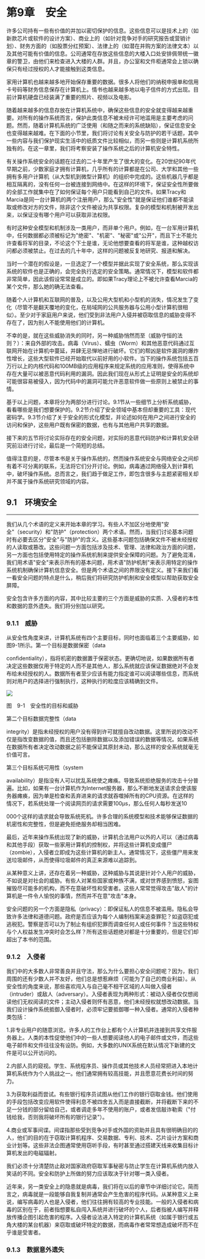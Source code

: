 # 第9章　安全

许多公司持有一些有价值的并加以密切保护的信息。这些信息可以是技术上的（如新款芯片或软件的设计方案）、商业上的（如针对竞争对手的研究报告或营销计划）、财务方面的（如股票分红预案）、法律上的（如潜在并购方案的法律文本）以及其他可能有价值的信息。公司通常在存放这些信息的大楼入口处安排佩带统一徽章的警卫，由他们来检查进入大楼的人群。并且，办公室和文件柜通常会上锁以确保只有经过授权的人才能接触到这类信息。

家用计算机也越来越多地开始保存重要的数据。很多人将他们的纳税申报单和信用卡号码等财务信息保存在计算机上。情书也越来越多地以电子信件的方式出现。目前计算机硬盘已经装满了重要的照片、视频以及电影。

随着越来越多的信息存放在计算机系统中，确保这些信息的安全就变得越来越重要。对所有的操作系统而言，保护此类信息不被未经许可地滥用是主要考虑的问题。然而，随着计算机系统的广泛使用（和随之而来的系统缺陷），保证信息安全也变得越来越难。在下面的小节里，我们将讨论有关安全与防护的若干话题，其中一些内容与我们保护现实生活中的纸质文件比较相似，而另一些则是计算机系统所独有的。在这一章里，我们将考察安装了操作系统之后的计算机安全特性。

有关操作系统安全的话题在过去的二十年里产生了很大的变化。在20世纪90年代早期之前，少数家庭才拥有计算机，几乎所有的计算都是在公司、大学和其他一些拥有多用户计算机（从大型机到微型计算机）的组织中完成的。这些机器几乎都是相互隔离的，没有任何一台被连接到网络中。在这样的环境下，保证安全性所要做的全部工作就集中在了如何保证每个用户只能看到自己的文件。如果Tracy和Marcia是同一台计算机的两个注册用户，那么"安全性"就是保证他们谁都不能读取或修改对方的文件，除非这个文件被设为共享权限。复杂的模型和机制被开发出来，以保证没有哪个用户可以获取非法权限。

有时这种安全模型和机制涉及一类用户，而非单个用户。例如，在一台军用计算机中，任何数据都必须被标记为"绝密"、"机密"、"秘密"或"公开"，而且下士不能允许查看将军的目录，不论这个下士是谁，无论他想要查看的将军是谁，这种越权访问都必须被禁止。在过去的几十年中，这样的问题被反复地研究、报道和解决。

当时一个潜在的假设是，一旦选定了一个模型并据此实现了安全系统，那么实现该系统的软件也是正确的，会完全执行选定的安全策略。通常情况下，模型和软件都非常简单，因此该假设常常是成立的。即如果Tracy理论上不被允许查看Marcia的某个文件，那么她的确无法查看。

随着个人计算机和互联网的普及，以及公用大型机和小型机的消失，情况发生了变化（尽管不是翻天覆地的变化，在局域网的公共服务器与公用小型计算机很相似）。至少对于家庭用户来说，他们受到非法用户入侵并被窃取信息的威胁变得不存在了，因为别人不能使用他们的计算机。

不幸的是，就在这些威胁消失的同时，另一种威胁悄然而至（威胁守恒的法则？）：来自外部的攻击。病毒（Virus）、蠕虫（Worm）和其他恶意代码通过互联网开始在计算机中蔓延，并肆无忌惮地进行破坏。它们的帮凶是软件漏洞的爆炸性增长，这些大型软件已经开始取代以前好用的小软件。当下的操作系统包括五百万行以上的内核代码和100MB级的应用程序来规定系统的应用准则，使得系统中存在大量可以被恶意代码利用的漏洞。因此我们现在从形式上证明是安全的系统却可能很容易被侵入，因为代码中的漏洞可能允许恶意软件做一些原则上被禁止的事情。

基于以上问题，本章将分为两部分进行讨论。9.1节从一些细节上分析系统威胁，看看哪些是我们想要保护的。9.2节介绍了安全领域中基本但却重要的工具：现代密码学。9.3节介绍了关于安全的形式化模型，并论述如何在用户之间进行安全的访问和保护，这些用户既有保密的数据，也有与其他用户共享的数据。

接下来的五节将讨论实际存在的安全问题，对实际的恶意代码防护和计算机安全研究前沿进行讨论，最后是一个简短的总结。

值得注意的是，尽管本书是关于操作系统的，然而操作系统安全与网络安全之间却有着不可分离的联系，无法将它们分开讨论。例如，病毒通过网络侵入到计算机中，破坏操作系统。总而言之，我们趋于做足工作，即包含很多与主题紧密相关却并不属于操作系统研究领域的内容。

## 9.1　环境安全

---

我们从几个术语的定义来开始本章的学习。有些人不加区分地使用"安全"（security）和"防护"（protection）两个术语。然而，当我们讨论基本问题时有必要去区分"安全"与"防护"的含义。这些基本问题包括确保文件不被未经授权的人读取或篡改。这些问题一方面包括涉及技术、管理、法律和政治方面的问题，另一方面也包括使用特定的操作系统机制来提供安全保障的问题。为了避免混淆，我们用术语"安全"来表示所有的基本问题，用术语"防护机制"来表示用特定的操作系统机制确保计算机信息安全。但是两个术语之间的界限没有定义。接下来我们看一看安全问题的特点是什么，稍后我们将研究防护机制和安全模型以帮助获取安全屏障。

安全包含许多方面的内容，其中比较主要的三个方面是威胁的实质、入侵者的本性和数据的意外遗失。我们将分别加以研究。

### 9.1.1　威胁

从安全性角度来讲，计算机系统有四个主要目标，同时也面临着三个主要威胁，如图9-1所示。第一个目标是数据保密（data

confidentiality），指将机密的数据置于保密状态。更确切地说，如果数据所有者决定这些数据仅用于特定的人而不是其他人，那么系统就应该保证数据绝对不会发布给未经授权的人。数据所有者至少应该有能力指定谁可以阅读哪些信息，而系统则对用户的选择进行强制执行，这种执行的粒度应该精确到文件。

![](assets/Image00300-20210822112059-mk79qap.jpeg)

图　9-1　安全性的目标和威胁

第二个目标数据完整性（data

integrity）是指未经授权的用户没有得到许可就擅自改动数据。这里所说的改动不仅是指改变数据的值，而且还包括删除数据以及添加错误的数据等情况。如果系统在数据所有者决定改动数据之前不能保证其原封未动，那么这样的安全系统就毫无价值可言。

第三个目标系统可用性（system

availability）是指没有人可以扰乱系统使之瘫痪。导致系统拒绝服务的攻击十分普遍。比如，如果有一台计算机作为Internet服务器，那么不断地发送请求会使该服务器瘫痪，因为单是检查和丢弃进来的请求就吞噬掉所有的CPU资源。在这样的情况下，若系统处理一个阅读网页的请求需要100µs，那么任何人每秒发送10

000个这样的请求就会导致系统死机。许多合理的系统模型和技术能够保证数据的机密性和完整性，但是避免拒绝服务却相当困难。

最后，近年来操作系统出现了新的威胁，计算机合法用户以外的人可以（通过病毒和其他手段）获取一些家用计算机的控制权，并将这些计算机变成僵尸（zombie），入侵者立即成为这些计算机的新主人。通常情况下，这些僵尸用来发送垃圾邮件，从而使得垃圾邮件的真正来源难以追踪到。

从某种意义上讲，还存在着另一种威胁，这种威胁与其说是针对个人用户的威胁，不如说是对社会的威胁。有些人对某些国家或种族不满，或对世界感到愤怒，妄图摧毁尽可能多的机构，而不在意破坏性和受害者。这些人常常觉得攻击"敌人"的计算机是一件令人愉悦的事情，然而并不在意"攻击"本身。

安全问题的另一个方面是隐私（privacy）：即保证私人的信息不被滥用。隐私会导致许多法律和道德问题。政府是否应该为每个人编制档案来追查罪犯？如盗窃犯或逃税犯。警察是否可以为了制止有组织犯罪而调查任何人或任何事件？当这些特权与个人权益发生冲突时会怎么样？所有这些话题绝对都是十分重要的，但是它们却超出了本书的范围。

### 9.1.2　入侵者

我们中的大多数人非常善良并且守法，那么为什么要担心安全问题呢？因为，我们周围的还有少数人并不友好，他们总是想惹麻烦（可能为了自己的商业利益）。从安全性的角度来说，那些喜欢闯入与自己毫不相干区域的人叫做入侵者（intruder）或敌人（adversary）。入侵者表现为两种形式：被动入侵者仅仅想阅读他们无权阅读的文件；主动入侵者则怀有恶意，他们未经授权就想改动数据。当我们设计操作系统抵御入侵者时，必须牢记要抵御哪一种入侵者。通常的入侵者种类包括：

1.非专业用户的随意浏览。许多人的工作台上都有个人计算机并连接到共享文件服务器上。人类的本性促使他们中的一些人想要阅读他人的电子邮件或文件，而这些电子邮件和文件往往没有设防。例如，大多数的UNIX系统在默认情况下新建的文件是可以公开访问的。

2.内部人员的窥视。学生、系统程序员、操作员或其他技术人员经常把进入本地计算机系统作为个人挑战之一。他们通常拥有较高技能，并且愿意花费长时间的努力。

3.为获取利益而尝试。有些银行程序员试图从他们工作的银行窃取金钱。他们使用的手段包括改变应用软件使得利息不被四舍五入而是直接截断，并将截断下来的不足一分钱的部分留给自己，或者调走多年不使用的账户，或者发信敲诈勒索（"付钱给我，否则我将破坏所有的银行记录"）。

4.商业或军事间谍。间谍指那些受到竞争对手或外国的资助并且具有很明确目的的人，他们的目的在于窃取计算机程序、交易数据、专利、技术、芯片设计方案和商业计划等。这些非法企图通常使用窃听手段，有时甚至通过搭建天线来收集目标计算机发出的电磁辐射。

我们必须十分清楚防止敌对国家政府窃取军事秘密与防止学生在计算机系统内放入笑话的不同。安全和防护上所做的努力应该取决于针对哪一类入侵者。

近年来，另一类安全上的隐患就是病毒，我们将在以后的章节中详细讨论它。简而言之，病毒就是一段能够自我复制并通常会产生危害的程序代码。从某种意义上来说，编写病毒的人也是入侵者，他们往往拥有较高的专业技能。一般的入侵者和病毒的区别在于，前者指想要私自闯入系统并进行破坏的个人，后者指被人编写并释放传播企图引起危害的程序。入侵者设法进入特定的计算机系统（如属于银行或五角大楼的某台机器）来窃取或破坏特定的数据，而病毒作者常常想造成破坏而不在乎谁是受害者。

### 9.1.3　数据意外遗失